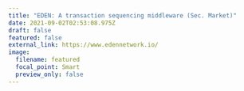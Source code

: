 ```yaml
---
title: "EDEN: A transaction sequencing middleware (Sec. Market)"
date: 2021-09-02T02:53:08.975Z
draft: false
featured: false
external_link: https://www.edennetwork.io/
image:
  filename: featured
  focal_point: Smart
  preview_only: false
---
```

